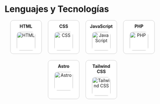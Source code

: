 # Lenguajes y Tecnologías

<div style="display: flex; flex-wrap: wrap; gap: 20px; justify-content: center; max-width: 600px; margin: 0 auto;">

  <div style="border-radius: 10px; border: 1px solid #ccc; padding: 10px; background: white; text-align: center; width: 80px;">
    <label style="font-weight: bold; font-size: 1em;">HTML</label>
    <img src="https://upload.wikimedia.org/wikipedia/commons/6/61/HTML5_logo_and_wordmark.svg" alt="HTML" style="margin-top: 10px; width: 60px; height: 60px; border-radius: 10px;">
  </div>

  <div style="border-radius: 10px; border: 1px solid #ccc; padding: 10px; background: white; text-align: center; width: 80px;">
    <label style="font-weight: bold; font-size: 1em;">CSS</label>
    <img src="https://upload.wikimedia.org/wikipedia/commons/thumb/d/d5/CSS3_logo_and_wordmark.svg/544px-CSS3_logo_and_wordmark.svg.png" alt="CSS" style="margin-top: 10px; width: 60px; height: 60px; border-radius: 10px;">
  </div>

  <div style="border-radius: 10px; border: 1px solid #ccc; padding: 10px; background: white; text-align: center; width: 80px;">
    <label style="font-weight: bold; font-size: 1em;">JavaScript</label>
    <img src="https://upload.wikimedia.org/wikipedia/commons/thumb/9/99/Unofficial_JavaScript_logo_2.svg/1024px-Unofficial_JavaScript_logo_2.svg.png" alt="JavaScript" style="margin-top: 10px; width: 60px; height: 60px; border-radius: 10px;">
  </div>

  <div style="border-radius: 10px; border: 1px solid #ccc; padding: 10px; background: white; text-align: center; width: 80px;">
    <label style="font-weight: bold; font-size: 1em;">PHP</label>
    <img src="https://upload.wikimedia.org/wikipedia/commons/2/27/PHP-logo.svg" alt="PHP" style="margin-top: 10px; width: 60px; height: 60px; border-radius: 10px;">
  </div>

  <div style="border-radius: 10px; border: 1px solid #ccc; padding: 10px; background: white; text-align: center; width: 80px;">
    <label style="font-weight: bold; font-size: 1em;">Astro</label>
    <img src="https://www.svgrepo.com/show/373446/astro.svg" alt="Astro" style="margin-top: 10px; width: 60px; height: 60px; border-radius: 10px;">
  </div>

  <div style="border-radius: 10px; border: 1px solid #ccc; padding: 10px; background: white; text-align: center; width: 80px;">
    <label style="font-weight: bold; font-size: 1em;">Tailwind CSS</label>
    <img src="https://upload.wikimedia.org/wikipedia/commons/thumb/d/d5/Tailwind_CSS_Logo.svg/2560px-Tailwind_CSS_Logo.svg.png" alt="Tailwind CSS" style="margin-top: 10px; width: 60px; height: 60px; border-radius: 10px;">
  </div>

</div>
